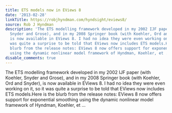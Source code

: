 ```yaml
---
title: ETS models now in EViews 8
date: '2013-02-28'
linkTitle: https://robjhyndman.com/hyndsight/eviews8/
source: Rob J Hyndman
description: 'The ETS modelling framework developed in my 2002 IJF paper (with Koehler,
  Snyder and Grose), and in my 2008 Springer book (with Koehler, Ord and Snyder),
  is now available in EViews 8. I had no idea they were even working on it, so it
  was quite a surprise to be told that EViews now includes ETS models.Here is the
  blurb from the release notes: EViews 8 now offers support for exponential smoothing
  using the dynamic nonlinear model framework of Hyndman, Koehler, et ...'
disable_comments: true
---
```

The ETS modelling framework developed in my 2002 IJF paper (with Koehler, Snyder and Grose), and in my 2008 Springer book (with Koehler, Ord and Snyder), is now available in EViews 8. I had no idea they were even working on it, so it was quite a surprise to be told that EViews now includes ETS models.Here is the blurb from the release notes: EViews 8 now offers support for exponential smoothing using the dynamic nonlinear model framework of Hyndman, Koehler, et ...